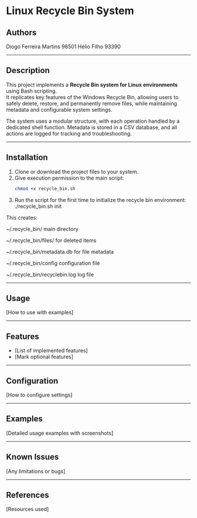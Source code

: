 # Linux Recycle Bin System
## Authors
Diogo Ferreira Martins
98501
Hélio Filho
93390

---

## Description
This project implements a **Recycle Bin system for Linux environments** using Bash scripting.  
It replicates key features of the Windows Recycle Bin, allowing users to safely delete, restore, and permanently remove files, while maintaining metadata and configurable system settings.

The system uses a modular structure, with each operation handled by a dedicated shell function. Metadata is stored in a CSV database, and all actions are logged for tracking and troubleshooting.

---

## Installation
1. Clone or download the project files to your system.
2. Give execution permission to the main script:
   ```bash
   chmod +x recycle_bin.sh
3. Run the script for the first time to initialize the recycle bin environment:
   ./recycle_bin.sh init

This creates:

~/.recycle_bin/ main directory

~/.recycle_bin/files/ for deleted items

~/.recycle_bin/metadata.db for file metadata

~/.recycle_bin/config configuration file

~/.recycle_bin/recyclebin.log log file

---

## Usage
[How to use with examples]

---

## Features
- [List of implemented features]
- [Mark optional features]

---

## Configuration
[How to configure settings]

---

## Examples
[Detailed usage examples with screenshots]

---

## Known Issues
[Any limitations or bugs]

---

## References
[Resources used]
